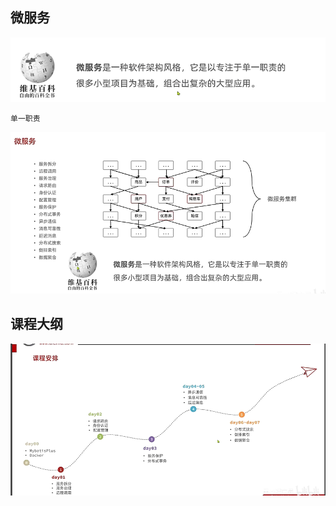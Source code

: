 ## 微服务

![image-20240620192624711](./assets/image-20240620192624711.png)

```
单一职责
```

![image-20240620192937170](./assets/image-20240620192937170.png)

## 课程大纲

![image-20240620193116181](./assets/image-20240620193116181.png)